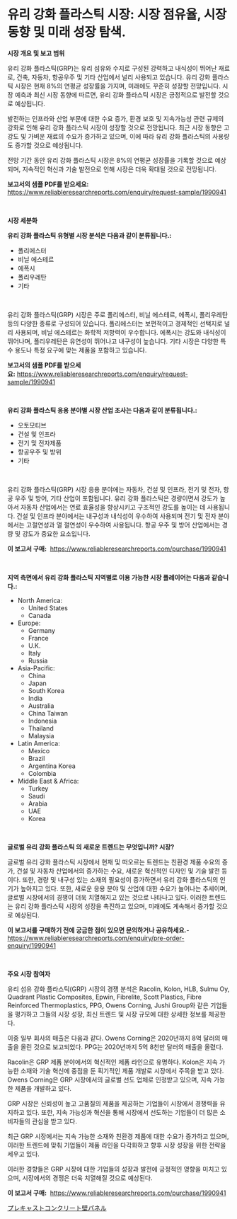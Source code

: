 <p><h1>유리 강화 플라스틱 시장: 시장 점유율, 시장 동향 및 미래 성장 탐색.</h1></p><p><strong>시장 개요 및 보고 범위</strong></p>
<p><p>유리 강화 플라스틱(GRP)는 유리 섬유와 수지로 구성된 강력하고 내식성이 뛰어난 재료로, 건축, 자동차, 항공우주 및 기타 산업에서 널리 사용되고 있습니다. 유리 강화 플라스틱 시장은 현재 8%의 연평균 성장률을 가지며, 미래에도 꾸준히 성장할 전망입니다. 시장 예측과 최신 시장 동향에 따르면, 유리 강화 플라스틱 시장은 긍정적으로 발전할 것으로 예상됩니다.</p><p>발전하는 인프라와 산업 부문에 대한 수요 증가, 환경 보호 및 지속가능성 관련 규제의 강화로 인해 유리 강화 플라스틱 시장이 성장할 것으로 전망됩니다. 최근 시장 동향은 고강도 및 가벼운 재료의 수요가 증가하고 있으며, 이에 따라 유리 강화 플라스틱의 사용량도 증가할 것으로 예상됩니다.</p><p>전망 기간 동안 유리 강화 플라스틱 시장은 8%의 연평균 성장률을 기록할 것으로 예상되며, 지속적인 혁신과 기술 발전으로 인해 시장은 더욱 확대될 것으로 전망됩니다.</p></p>
<p><strong>보고서의 샘플 PDF를 받으세요:</strong> <a href="https://www.reliableresearchreports.com/enquiry/request-sample/1990941">https://www.reliableresearchreports.com/enquiry/request-sample/1990941</a></p>
<p>&nbsp;</p>
<p><strong>시장 세분화</strong></p>
<p><strong>유리 강화 플라스틱 유형별 시장 분석은 다음과 같이 분류됩니다.:</strong></p>
<p><ul><li>폴리에스터</li><li>비닐 에스테르</li><li>에폭시</li><li>폴리우레탄</li><li>기타</li></ul></p>
<p>&nbsp;</p>
<p><p>유리 강화 플라스틱(GRP) 시장은 주로 폴리에스터, 비닐 에스테르, 에폭시, 폴리우레탄 등의 다양한 종류로 구성되어 있습니다. 폴리에스터는 보편적이고 경제적인 선택지로 널리 사용되며, 비닐 에스테르는 화학적 저항력이 우수합니다. 에폭시는 강도와 내식성이 뛰어나며, 폴리우레탄은 유연성이 뛰어나고 내구성이 높습니다. 기타 시장은 다양한 특수 용도나 특정 요구에 맞는 제품을 포함하고 있습니다.</p></p>
<p><strong>보고서의 샘플 PDF를 받으세요:</strong>&nbsp;<a href="https://www.reliableresearchreports.com/enquiry/request-sample/1990941">https://www.reliableresearchreports.com/enquiry/request-sample/1990941</a></p>
<p>&nbsp;</p>
<p><strong> 유리 강화 플라스틱 응용 분야별 시장 산업 조사는 다음과 같이 분류됩니다.:</strong></p>
<p><ul><li>오토모티브</li><li>건설 및 인프라</li><li>전기 및 전자제품</li><li>항공우주 및 방위</li><li>기타</li></ul></p>
<p>&nbsp;</p>
<p><p>유리 강화 플라스틱(GRP) 시장 응용 분야에는 자동차, 건설 및 인프라, 전기 및 전자, 항공 우주 및 방어, 기타 산업이 포함됩니다. 유리 강화 플라스틱은 경량이면서 강도가 높아서 자동차 산업에서는 연료 효율성을 향상시키고 구조적인 강도를 높이는 데 사용됩니다. 건설 및 인프라 분야에서는 내구성과 내식성이 우수하여 사용되며 전기 및 전자 분야에서는 고절연성과 열 절연성이 우수하여 사용됩니다. 항공 우주 및 방어 산업에서는 경량 및 강도가 중요한 요소입니다.</p></p>
<p><strong>이 보고서 구매:</strong>&nbsp; <a href="https://www.reliableresearchreports.com/purchase/1990941">https://www.reliableresearchreports.com/purchase/1990941</a></p>
<p>&nbsp;</p>
<p><strong>지역 측면에서 유리 강화 플라스틱 지역별로 이용 가능한 시장 플레이어는 다음과 같습니다.:</strong></p>
<p><ul>
    <li>
        North America:
        <ul>
            <li>United States</li>
            <li>Canada</li>
        </ul>
    </li>
    <li>
        Europe:
        <ul>
            <li>Germany</li>
            <li>France</li>
            <li>U.K.</li>
            <li>Italy</li>
            <li>Russia</li>
        </ul>
    </li>
    <li>
        Asia-Pacific:
        <ul>
            <li>China</li>
            <li>Japan</li>
            <li>South Korea</li>
            <li>India</li>
            <li>Australia</li>
            <li>China Taiwan</li>
            <li>Indonesia</li>
            <li>Thailand</li>
            <li>Malaysia</li>
        </ul>
    </li>
    <li>
        Latin America:
        <ul>
            <li>Mexico</li>
            <li>Brazil</li>
            <li>Argentina Korea</li>
            <li>Colombia</li>
        </ul>
    </li>
    <li>
        Middle East & Africa:
        <ul>
            <li>Turkey</li>
            <li>Saudi</li>
            <li>Arabia</li>
            <li>UAE</li>
            <li>Korea</li>
        </ul>
    </li>
    </ul></p>
<p>&nbsp;</p>
<p><strong>글로벌 유리 강화 플라스틱 의 새로운 트렌드는 무엇입니까? 시장?</strong></p>
<p><p>글로벌 유리 강화 플라스틱 시장에서 현재 및 떠오르는 트렌드는 친환경 제품 수요의 증가, 건설 및 자동차 산업에서의 증가하는 수요, 새로운 혁신적인 디자인 및 기술 발전 등이다. 또한, 경량 및 내구성 있는 소재의 필요성이 증가하면서 유리 강화 플라스틱의 인기가 높아지고 있다. 또한, 새로운 응용 분야 및 산업에 대한 수요가 늘어나는 추세이며, 글로벌 시장에서의 경쟁이 더욱 치열해지고 있는 것으로 나타나고 있다. 이러한 트렌드는 유리 강화 플라스틱 시장의 성장을 촉진하고 있으며, 미래에도 계속해서 증가할 것으로 예상된다.</p></p>
<p><strong>이 보고서를 구매하기 전에 궁금한 점이 있으면 문의하거나 공유하세요.</strong>- <a href="https://www.reliableresearchreports.com/enquiry/pre-order-enquiry/1990941">https://www.reliableresearchreports.com/enquiry/pre-order-enquiry/1990941</a></p>
<p>&nbsp;</p>
<p><strong>주요 시장 참여자</strong></p>
<p><p>유리 섬유 강화 플라스틱(GRP) 시장의 경쟁 분석은 Racolin, Kolon, HLB, Sulmu Oy, Quadrant Plastic Composites, Epwin, Fibrelite, Scott Plastics, Fibre Reinforced Thermoplastics, PPG, Owens Corning, Jushi Group와 같은 기업들을 평가하고 그들의 시장 성장, 최신 트렌드 및 시장 규모에 대한 상세한 정보를 제공한다.</p><p>이중 일부 회사의 매출은 다음과 같다. Owens Corning은 2020년까지 8억 달러의 매출을 올린 것으로 보고되었다. PPG는 2020년까지 5억 8천만 달러의 매출을 올렸다.</p><p>Racolin은 GRP 제품 분야에서의 혁신적인 제품 라인으로 유명하다. Kolon은 지속 가능한 소재와 기술 혁신에 중점을 둔 획기적인 제품 개발로 시장에서 주목을 받고 있다. Owens Corning은 GRP 시장에서의 글로벌 선도 업체로 인정받고 있으며, 지속 가능한 제품을 개발하고 있다.</p><p>GRP 시장은 신뢰성이 높고 고품질의 제품을 제공하는 기업들이 시장에서 경쟁력을 유지하고 있다. 또한, 지속 가능성과 혁신을 통해 시장에서 선도하는 기업들이 더 많은 소비자들의 관심을 받고 있다.</p><p>최근 GRP 시장에서는 지속 가능한 소재와 친환경 제품에 대한 수요가 증가하고 있으며, 이러한 트렌드에 맞춰 기업들이 제품 라인을 다각화하고 향후 시장 성장을 위한 전략을 세우고 있다.</p><p>이러한 경향들은 GRP 시장에 대한 기업들의 성장과 발전에 긍정적인 영향을 미치고 있으며, 시장에서의 경쟁은 더욱 치열해질 것으로 예상된다.</p></p>
<p><strong>이 보고서 구매:</strong>&nbsp;&nbsp;<a href="https://www.reliableresearchreports.com/purchase/1990941">https://www.reliableresearchreports.com/purchase/1990941</a></p>
<p><p><a href="https://medium.com/@verniebarton2023/%E3%83%97%E3%83%AA%E3%82%AD%E3%83%A3%E3%82%B9%E3%83%88%E3%82%B3%E3%83%B3%E3%82%AF%E3%83%AA%E3%83%BC%E3%83%88%E5%A3%81%E3%83%91%E3%83%8D%E3%83%AB%E5%B8%82%E5%A0%B4%E8%A6%8F%E6%A8%A1%E3%81%A8%E5%B8%82%E5%A0%B4%E5%8B%95%E5%90%91-%E7%94%A3%E6%A5%AD%E5%85%A8%E4%BD%93%E3%81%AE%E5%AE%8C%E5%85%A8%E3%81%AA%E6%A6%82%E8%A6%81-2024%E5%B9%B4%E3%81%8B%E3%82%892031%E5%B9%B4%E3%81%BE%E3%81%A7-09f4bfdd3570">プレキャストコンクリート壁パネル</a></p></p>
